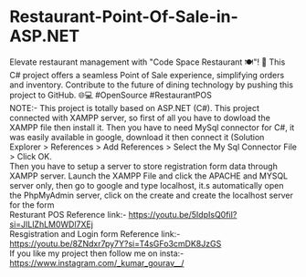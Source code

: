 # Restaurant-Point-Of-Sale-in-ASP.NET
Elevate restaurant management with "Code Space Restaurant 🍽️"! 🚀 This C# project offers a seamless Point of Sale experience, simplifying orders and inventory. Contribute to the future of dining technology by pushing this project to GitHub. 🌐💻 #OpenSource #RestaurantPOS
<br>
NOTE:- This project is totally based on ASP.NET (C#). This project connected with XAMPP server, so first of all you have to dowload the XAMPP file then install it. Then you have to need MySql connector for C#, it was easily available in google, download it then connect it (Solution Explorer > References > Add References > Select the My Sql Connector File > Click OK.
<br>
Then you have to setup a server to store registration form data through XAMPP server. Launch the XAMPP File and click the APACHE and MYSQL server only, then go to google and type localhost, it.s automatically open the PhpMyAdmin server, click on the create and create the localhost server for the form
<br>
Resturant POS Reference link:- https://youtu.be/5IdpIsQ0fiI?si=JILlZhLM0WDl7XEj
<br>
Resgistration and Login form Reference link:- https://youtu.be/8ZNdxr7py7Y?si=T4sGFo3cmDK8JzGS
<br>
If you like my project then follow me on insta:- https://www.instagram.com/_kumar_gourav__/
